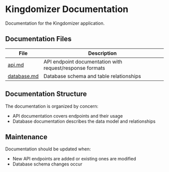 # Kingdomizer Documentation

Documentation for the Kingdomizer application.

## Documentation Files

| File | Description |
|------|-------------|
| [api.md](api.md) | API endpoint documentation with request/response formats |
| [database.md](database.md) | Database schema and table relationships |

## Documentation Structure

The documentation is organized by concern:
- API documentation covers endpoints and their usage
- Database documentation describes the data model and relationships

## Maintenance

Documentation should be updated when:
- New API endpoints are added or existing ones are modified
- Database schema changes occur
